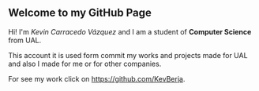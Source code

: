 ## Welcome to my GitHub Page

Hi! I'm _Kevin Carracedo Vázquez_ and I am a student of **Computer Science** from UAL.


This account it is used form commit my works and projects made for UAL and also I made for me or for other companies.

For see my work click on https://github.com/KevBerja.
